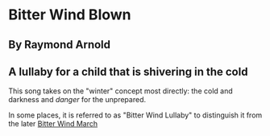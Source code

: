 #  Bitter Wind Blown

## By Raymond Arnold
## A lullaby for a child that is shivering in the cold

This song takes on the "winter" concept most directly: the cold and
darkness and *danger* for the unprepared.

In some places, it is referred to as "Bitter Wind Lullaby" to distinguish it
from the later [Bitter Wind March](../../Bitter_Wind_March/gen/)